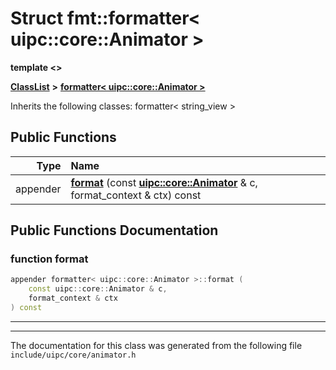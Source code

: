 

# Struct fmt::formatter&lt; uipc::core::Animator &gt;

**template &lt;&gt;**



[**ClassList**](annotated.md) **>** [**formatter&lt; uipc::core::Animator &gt;**](structfmt_1_1formatter_3_01uipc_1_1core_1_1_animator_01_4.md)








Inherits the following classes: formatter< string_view >


































## Public Functions

| Type | Name |
| ---: | :--- |
|  appender | [**format**](#function-format) (const [**uipc::core::Animator**](classuipc_1_1core_1_1_animator.md) & c, format\_context & ctx) const<br> |




























## Public Functions Documentation




### function format 

```C++
appender formatter< uipc::core::Animator >::format (
    const uipc::core::Animator & c,
    format_context & ctx
) const
```




<hr>

------------------------------
The documentation for this class was generated from the following file `include/uipc/core/animator.h`

